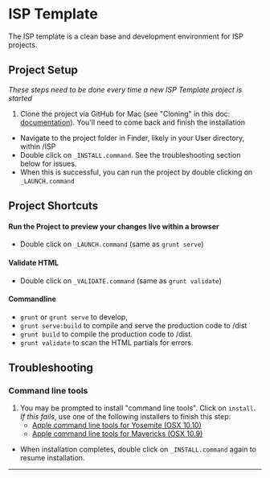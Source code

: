 # ISP Template

The ISP template is a clean base and development environment for ISP projects.

## Project Setup

*These steps need to be done every time a new ISP Template project is started*

1. Clone the project via GitHub for Mac (see "Cloning" in this doc: [documentation](https://github.com/natgeo/specialprojects-isp-template/blob/master/docs/Github%20For%20Mac%20Workflow.md)). You'll need to come back and finish the installation 
- Navigate to the project folder in Finder, likely in your User directory, within /ISP
- Double click on `_INSTALL.command`. See the troubleshooting section below for issues.
- When this is successful, you can run the project by double clicking on `_LAUNCH.command`

## Project Shortcuts

#### Run the Project to preview your changes live within a browser
- Double click on `_LAUNCH.command` (same as `grunt serve`)

#### Validate HTML
- Double click on `_VALIDATE.command` (same as `grunt validate`)


#### Commandline
- `grunt` or `grunt serve` to develop, 
- `grunt serve:build` to compile and serve the production code to /dist
- `grunt build` to compile the production code to /dist.
- `grunt validate` to scan the HTML partials for errors.

## Troubleshooting

### Command line tools

1. You may be prompted to install "command line tools". Click on `install`.  
	*If this fails*, use one of the following installers to finish this step:
 	- [Apple command line tools for Yosemite (OSX 10.10)](https://www.dropbox.com/s/4afccnqr9230ae5/commandlinetoolsosx10.10forxcode6.3.1.dmg?dl=1 ) 
 	- [Apple command line tools for Mavericks (OSX 10.9)](https://www.dropbox.com/s/hra0jxrzrnfxljv/commandlinetoolsosx10.9forxcode6.2.dmg?dl=1)  
- When installation completes, double click on `_INSTALL.command` again to resume installation.

---

